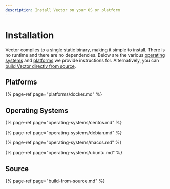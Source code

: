```yaml
---
description: Install Vector on your OS or platform
---
```


# Installation

Vector compiles to a single static binary, making it simple to install.
There is no runtime and there are no dependencies. Below are the various
[operating systems](#operating-systems) and [platforms](#platforms) we provide
instructions for. Alternatively, you can
[build Vector directly from source][build_from_source].

## Platforms

{% page-ref page="platforms/docker.md" %}

## Operating Systems

{% page-ref page="operating-systems/centos.md" %}

{% page-ref page="operating-systems/debian.md" %}

{% page-ref page="operating-systems/macos.md" %}

{% page-ref page="operating-systems/ubuntu.md" %}

## Source

{% page-ref page="build-from-source.md" %}


[build_from_source]: build-from-source.md